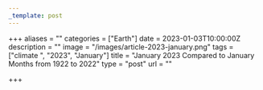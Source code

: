 ```yaml
---
_template: post
---
```


+++
aliases = ""
categories = ["Earth"]
date = 2023-01-03T10:00:00Z
description = ""
image = "/images/article-2023-january.png"
tags = ["climate ", "2023", "January"]
title = "January 2023 Compared to January Months from 1922 to 2022"
type = "post"
url = ""

+++
